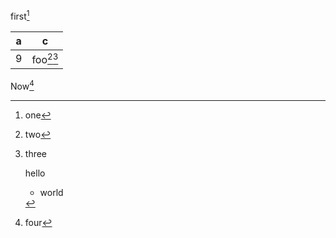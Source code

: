 
first[^pt0]

a  | c
---|---
9  | foo[^pt1][^pt2]

Now[^pt3]

[^pt0]: one

[^pt1]: two

[^pt2]: three

    hello

    - world

[^pt3]: four
